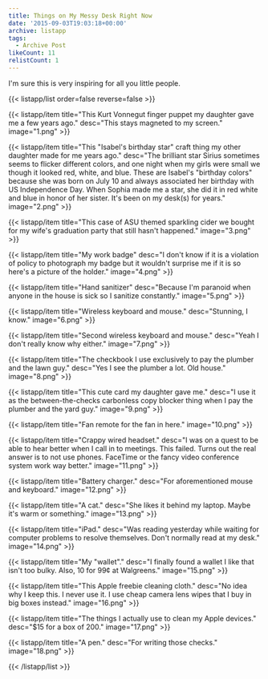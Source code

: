 ```yaml
---
title: Things on My Messy Desk Right Now
date: '2015-09-03T19:03:18+00:00'
archive: listapp
tags: 
  - Archive Post
likeCount: 11
relistCount: 1
---
```


I'm sure this is very inspiring for all you little people.

<!--more-->

{{< listapp/list order=false reverse=false >}}

   {{< listapp/item title="This Kurt Vonnegut finger puppet my daughter gave me a few years ago."
      desc="This stays magneted to my screen."
      image="1.png" >}}

   {{< listapp/item title="This \"Isabel's birthday star\" craft thing my other daughter made for me years ago."
      desc="The brilliant star Sirius sometimes seems to flicker different colors, and one night when my girls were small we though it looked red, white, and blue. These are Isabel's \"birthday colors\" because she was born on July 10 and always associated her birthday with US Independence Day. When Sophia made me a star, she did it in red white and blue in honor of her sister. It's been on my desk(s) for years."
      image="2.png" >}}

   {{< listapp/item title="This case of ASU themed sparkling cider we bought for my wife's graduation party that still hasn't happened."
      image="3.png" >}}

   {{< listapp/item title="My work badge"
      desc="I don't know if it is a violation of policy to photograph my badge but it wouldn't surprise me if it is so here's a picture of the holder."
      image="4.png" >}}

   {{< listapp/item title="Hand sanitizer"
      desc="Because I'm paranoid when anyone in the house is sick so I sanitize constantly."
      image="5.png" >}}

   {{< listapp/item title="Wireless keyboard and mouse."
      desc="Stunning, I know."
      image="6.png" >}}

   {{< listapp/item title="Second wireless keyboard and mouse."
      desc="Yeah I don't really know why either."
      image="7.png" >}}

   {{< listapp/item title="The checkbook I use exclusively to pay the plumber and the lawn guy."
      desc="Yes I see the plumber a lot. Old house."
      image="8.png" >}}

   {{< listapp/item title="This cute card my daughter gave me."
      desc="I use it as the between-the-checks carbonless copy blocker thing when I pay the plumber and the yard guy."
      image="9.png" >}}

   {{< listapp/item title="Fan remote for the fan in here."
      image="10.png" >}}

   {{< listapp/item title="Crappy wired headset."
      desc="I was on a quest to be able to hear better when I call in to meetings. This failed. Turns out the real answer is to not use phones. FaceTime or the fancy video conference system work way better."
      image="11.png" >}}

   {{< listapp/item title="Battery charger."
      desc="For aforementioned mouse and keyboard."
      image="12.png" >}}

   {{< listapp/item title="A cat."
      desc="She likes it behind my laptop. Maybe it's warm or something."
      image="13.png" >}}

   {{< listapp/item title="iPad."
      desc="Was reading yesterday while waiting for computer problems to resolve themselves. Don't normally read at my desk."
      image="14.png" >}}

   {{< listapp/item title="My \"wallet\"."
      desc="I finally found a wallet I like that isn't too bulky. Also, 10 for 99¢ at Walgreens."
      image="15.png" >}}

   {{< listapp/item title="This Apple freebie cleaning cloth."
      desc="No idea why I keep this. I never use it. I use cheap camera lens wipes that I buy in big boxes instead."
      image="16.png" >}}

   {{< listapp/item title="The things I actually use to clean my Apple devices."
      desc="$15 for a box of 200."
      image="17.png" >}}

   {{< listapp/item title="A pen."
      desc="For writing those checks."
      image="18.png" >}}

{{< /listapp/list >}}
